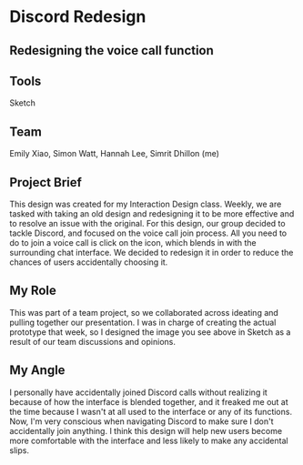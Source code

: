 <h1>Discord Redesign</h1>
<h2>Redesigning the voice call function</h2>

<p>
<h2>Tools</h2>
<body>Sketch</body>
</p>

<p>
<h2>Team</h2>
<body>Emily Xiao, Simon Watt, Hannah Lee, Simrit Dhillon (me)</body>
</p>

<p>
<h2>Project Brief</h2>
<body>This design was created for my Interaction Design class. Weekly, we are tasked with taking an old design and redesigning it to be more effective and to resolve an issue with the original. For this design, our group decided to tackle Discord, and focused on the voice call join process. All you need to do to join a voice call is click on the icon, which blends in with the surrounding chat interface. We decided to redesign it in order to reduce the chances of users accidentally choosing it.  </body>
</p>

<p>
<h2>My Role</h2>
<body>This was part of a team project, so we collaborated across ideating and pulling together our presentation. I was in charge of creating the actual prototype that week, so I designed the image you see above in Sketch as a result of our team discussions and opinions.  </body>
</p>

<p>
<h2>My Angle</h2>
<body>I personally have accidentally joined Discord calls without realizing it because of how the interface is blended together, and it freaked me out at the time because I wasn't at all used to the interface or any of its functions. Now, I'm very conscious when navigating Discord to make sure I don't accidentally join anything. I think this design will help new users become more comfortable with the interface and less likely to make any accidental slips.    </body>  

</p>  

<h2>  </h2>